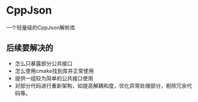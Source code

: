 # CppJson

一个轻量级的CppJson解析库

## 后续要解决的

- 怎么只暴露部分公共接口
- 怎么使用cmake找到库并正常使用
- 提供一组较为简单的公共接口使用
- 对部分代码进行重新架构，如提高解耦和度，优化异常处理部分，剔除冗余代码等。
